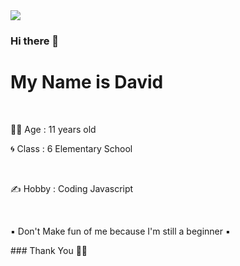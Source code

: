<img src="https://telegra.ph/file/f6e7acb0b7fc0662c81ff.jpg">

### Hi there 👋
<h1>My Name is David</h1>
<br>
<p>🙎‍♂️ Age : 11 years old</p>
<p>🌀 Class : 6 Elementary School</p>
<br>
<p>✍️ Hobby : Coding Javascript</p>
<br>
<p>▪ Don't Make fun of me because I'm still a beginner ▪</p>
### Thank You 🙏🏻
